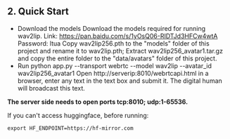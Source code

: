 ## 2. Quick Start
- Download the models
Download the models required for running wav2lip. Link: <https://pan.baidu.com/s/1yOsQ06-RIDTJd3HFCw4wtA> Password: ltua
Copy wav2lip256.pth to the "models" folder of this project and rename it to wav2lip.pth;
Extract wav2lip256_avatar1.tar.gz and copy the entire folder to the "data/avatars" folder of this project.
- Run
python app.py --transport webrtc --model wav2lip --avatar_id wav2lip256_avatar1
Open http://serverip:8010/webrtcapi.html in a browser, enter any text in the text box and submit it. The digital human will broadcast this text.

**The server side needs to open ports tcp:8010; udp:1-65536.**

If you can't access huggingface, before running:
```
export HF_ENDPOINT=https://hf-mirror.com
``` 